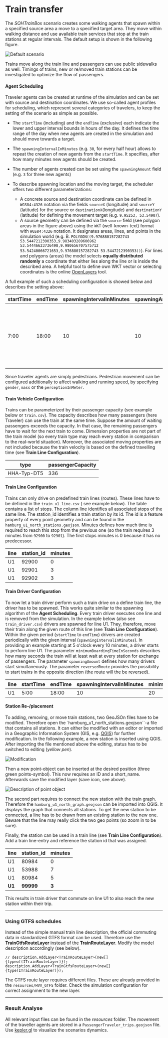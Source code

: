 # Train transfer

The _SOHTrainBox_ scenario creates some walking agents that spawn within a specified source area a move to a specified
target area. They move within walking distance and use available train services that stop at the train stations at
regular intervals.
The default setup is shown in the following figure.

![Default scenario](images/train_driving_scenario.png)

Trains move along the train line and passengers can use public sidewalks as well. Timings of trains, new or re/moved
train stations can be investigated to optimize the flow of passengers.

#### Agent Scheduling

Traveler agents can be created at runtime of the simulation and can be set with source and destination coordinates. We
use so-called agent profiles for scheduling, which represent several categories of travelers, to keep the setting of the
scenario as simple as possible.

* The ``startTime`` (including) and the ``endTime`` (exclusive) each indicate the lower and upper interval bounds in
  hours of the day. It defines the time range of the day when new agents are created in the simulation and should move
  towards a target.

* The ``spawningIntervalInMinutes`` (e.g. ``30``, for every half hour) allows to repeat the creation of new agents from
  the ``startTime``. It specifies, after how many minutes new agents should be created.

* The number of agents created can be set using the ``spawningAmount`` field (e.g. ``3`` for three new agents)

* To describe spawning location and the moving target, the scheduler offers two different parameterizations:
    * A concrete source and destination coordinate can be defined in ``WGS84:4326`` notation via the
      fields ``sourceX`` (longitude) and ``sourceY`` (latitude) for the source or ``destinationX``(longitude)
      and ``destinationY`` (latitude) for defining the movement target (e.g. ``9.95253, 53.54907``).
    * A source geometry can be defined via the ``source`` field (see polygon areas in the figure above) using
      the ``WKT`` (well-known-text) format with ``WGS84:4326`` notation. It designates areas, lines, and points in the
      simulation world (e.g.
      B. ``POLYGON((9.976880157282743 53.5447212390353,9.983403289606962 53.54446623736498,9.980656707575712 53.54240066721653,9.976880157282743 53.5447212390353))``).
      For lines and polygons (areas) the model selects **equally distributed randomly** a coordinate that either lies
      along the line or is inside the described area. A helpful tool to define own WKT vector or selecting coordinates
      is the online  [OpenLayers](http://dev.openlayers.org/examples/vector-formats.html) tool.

A full example of such a scheduling configuration is showed below and describes the setting above:

| startTime | endTime | spawningIntervalInMinutes | spawningAmount | gender | mass | perceptionInMeter | source                                                                                                                                                                                                                                                                                        | destination                                                                                                                                                                                                                                                                                                                      |
|-----------|---------|---------------------------|----------------|--------|------|-------------------|-----------------------------------------------------------------------------------------------------------------------------------------------------------------------------------------------------------------------------------------------------------------------------------------------|----------------------------------------------------------------------------------------------------------------------------------------------------------------------------------------------------------------------------------------------------------------------------------------------------------------------------------|
| 7:00      | 18:00   | 10                        | 10             | female | 60   | 1.0               | MULTIPOLYGON (((9.97859976984082 53.543765731511,9.98209851718183 53.5428480272904,9.98651496874344 53.5427906707766,9.98565462103663 53.5456584964659,9.98261472580592 53.5477233309623,9.97791149167537 53.54617470509,9.97538780506874 53.546461487659,9.97859976984082 53.543765731511))) | MULTIPOLYGON (((9.9038642323762 53.4969628162607,9.91063230100308 53.4898506085511,9.92686419440484 53.4863518612101,9.92760982908407 53.502813180667,9.92072704742962 53.5180700133344,9.90220089347638 53.5195612826928,9.89617845952873 53.5129652836073,9.89331063383937 53.498224659564,9.9038642323762 53.4969628162607))) |

Since traveler agents are simply pedestrians. Pedestrian movement can be configured additionally to affect walking and
running speed, by specifying `gender`, `mass` or the `perceptionInMeter`.

#### Train Vehicle Configuration

Trains can be parameterized by their passenger capacity (see example below or ``train.csv``). The capacity describes how
many passengers (here Traveler) can use the train at the same time. Suppose the amount of waiting passengers exceeds the
capacity. In that case, the remaining passengers have to wait for the next train to come.
Dimension properties are not part of the train model (so every train type may reach every station in comparison to the
real-world situation).
Moreover, the associated moving properties are not included because the train velocity is based on the defined
travelling time (see **Train Line Configuration**).

| type        | passengerCapacity |
|-------------|-------------------|
| HHA-Typ-DT5 | 336               |

#### Train Line Configuration

Trains can only drive on predefined train lines (routes). These lines have to be defined in the ``train_u1_line.csv`` (
see example below).
The table contains a list of stops. The column line identifies all associated stops of the same line.
The station_id identifies a train station by its id. The id is a feature property of every point geometry and can be
found in the ``hamburg_u1_north_stations.geojson``.
Minutes defines how much time is required to reach this stop from the previous one (so the train requires 3 minutes
from ``92900`` to ``92901``). The first stops minutes is 0 because it has no predecessor.

| line | station_id | minutes |
|------|------------|---------|
| U1   | 92900      | 0       |
| U1   | 92901      | 3       |
| U1   | 92902      | 3       |

#### Train Driver Configuration

To now let a train driver perform such a train drive on a define train line, the driver has to be spawned. This works
quite similar to the spawning algorithm of the **Agent Scheduling**.
Every train driver executes one line and is removed from the simulation. In the example below (also
see ``train_driver.csv``) drivers are spawned for line U1. They, therefore, move their train along the given route of
this line (see **Train Line Configuration**).
Within the given period (``startTime`` to ``endTime``) drivers are created periodically with the given
interval (``spawningIntervalInMinutes``). In providing an example starting at 5 o'clock every 10 minutes, a driver
starts to perform line U1.
The parameter ``minimumBoardingTimeInSeconds`` describes how many seconds the train will at least wait at every station
for exchange of passengers.
The parameter ``spawningAmount`` defines how many drivers start simultaneously.
The parameter ``reversedRoute`` provides the possibility to start trains in the opposite direction (the route will the
be reversed).

| line | startTime | endTime | spawningIntervalInMinutes | minimumBoardingTimeInSeconds | spawningAmount | reversedRoute 
|------|-----------|---------|---------------------------|------------------------------|----------------|---------------|
| U1   | 5:00      | 18:00   | 10                        | 20                           | 1              | false         |

#### Station Re-/placement

To adding, removing, or move train stations, two GeoJSOn files have to be modified.
Therefore open the `hamburg_u1_north_stations.geojson``-a file that contains all stations. It can either be modified
with an editor or imported in a Geographic Information System (GIS,
e.g. [QGIS](https://qgis.org/en/site/forusers/download.html)) for further modification.
In the following example, a new station is inserted using QGIS.
After importing the file mentioned above the editing, status has to be switched to editing (_yellow pen_).

![Modification](images/qgis_tools.png)

Then a new point-object can be inserted at the desired position (three green points-symbol). This now requires an ID and
a short_name. Afterwards save the modified layer (save icon, see above).

![Description of point object](images/new_station.png)

The second part requires to connect the new station with the train graph. Therefore
the ``hamburg_u1_north_graph.geojson`` can be imported into QGIS. It displays the graph that connects all stations.
To get the new station to be connected, a line has to be drawn from an existing station to the new one. Beware that the
line may really click the two geo points (so zoom in to be sure).

Finally, the station can be used in a train line (see **Train Line Configuration**). Add a train line-entry and
reference the station id that was assigned.

| line   | station_id | minutes |
|--------|------------|---------|
| U1     | 80984      | 0       |
| U1     | 53988      | 7       |
| U1     | 80984      | 5       |
| **U1** | **99999**  | **3**   |

This results in train driver that commute on line U1 to also reach the new station within their trip.

---

### Using GTFS schedules

Instead of the simple manual train line description, the official commuting data in standardized GTFS format can be
used. Therefore use the **TrainGtfsRouteLayer** instead of the **TrainRouteLayer**. Modify the model description
accordingly (see below).

```
// description.AddLayer<TrainRouteLayer>(new[] {typeof(ITrainRouteLayer)});
description.AddLayer<TrainGtfsRouteLayer>(new[] {type(ITrainRouteLayer)});
```

The GTFS route layer requires different files. These are already provided in the `resources/HVV_GTFS` folder. Check the
simulation configuration for correct assignment to the new layer.



---

### Result Analyse

All relevant input files can be found in the _resources_ folder. The movement of the traveller agents are stored in
a `PassengerTraveler_trips.geojson` file. Use [kepler.gl](https://kepler.gl/#/demo) to visualize the scenarios dynamics.
